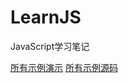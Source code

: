 # LearnJS
JavaScript学习笔记

[所有示例演示](https://plter.github.io/LearnJS/)
[所有示例源码](https://github.com/plter/LearnJS/tree/gh-pages)
